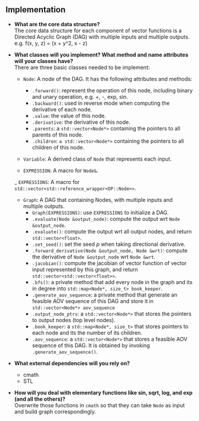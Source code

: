 ## Implementation

- **What are the core data structure?**  
    The core data structure for each component of vector functions is a Directed Acyclic Graph (DAG) with multiple inputs and multiple outputs.
    e.g. f(x, y, z) = (x + y^2, x - z)
  
- **What classes will you implement? What method and name attributes will your classes have?**  
    There are three basic classes needed to be implement:
    - `Node`: A node of the DAG. It has the following attributes and methods:
        - `.forward()`: represent the operation of this node, including binary and unary operation, e.g. +, -, exp, sin.
        - `.backward()`: used in reverse mode when computing the derivative of each node.
        - `.value`: the value of this node.
        - `.derivative`: the derivative of this node.
        - `.parents`: a `std::vector<Node*>` containing the pointers to all parents of this node.
        - `.children`: `a std::vector<Node*>` containing the pointers to all children of this node.
    
    - `Variable`: A derived class of `Node` that represents each input.

    - `EXPRESSION`: A macro for `Node&`.

    _ `EXPRESSIONS`: A macro for `std::vector<std::reference_wrapper<OP::Node>>`.
    
    - `Graph`: A DAG that containing Nodes, with multiple inputs and multiple outputs.
        - `Graph(EXPRESSIONS)`: use `EXPRESSIONS` to initialize a DAG.
        - `.evaluate(Node &output_node)`: compute the output wrt `Node &output_node`.
        - `.evaluate()`:  compute the output wrt all output nodes, and return `std::vector<float>`.
        - `.set_seed()`:  set the seed *p* when taking directional derivative.
        - `.forward_derivative(Node &output_node, Node &wrt)`: compute the derivative of `Node &output_node` wrt `Node &wrt`.
        - `.jacobian()`:  compute the jacobian of vector function of vector input represented by this graph, and return `std::vector<std::vector<float>>`.
        - `.bfs()`: a private method that add every node in the graph and its in degree into `std::map<Node*, size_t> book_keeper`.
        - `.generate_aov_sequence`: a private method that generate an feasible AOV sequence of this DAG and store it in `std::vector<Node*> aov_sequence`
        - `.output_node_ptrs`: a `std::vector<Node*>` that stores the pointers to output nodes (top level nodes).
        - `.book_keeper`: a `std::map<Node*, size_t>` that stores pointers to each node and its the number of its children.
        - `.aov_sequence`: a `std::vector<Node*>` that stores a feasible AOV sequence of this DAG. It is obtained by invoking `.generate_aov_sequence()`.

- **What external dependencies will you rely on?**
    - cmath
    - STL
    
- **How will you deal with elementary functions like sin, sqrt, log, and exp (and all the others)?**  
    Overwrite those functions in `cmath` so that they can take `Node` as input and build graph correspondingly.
